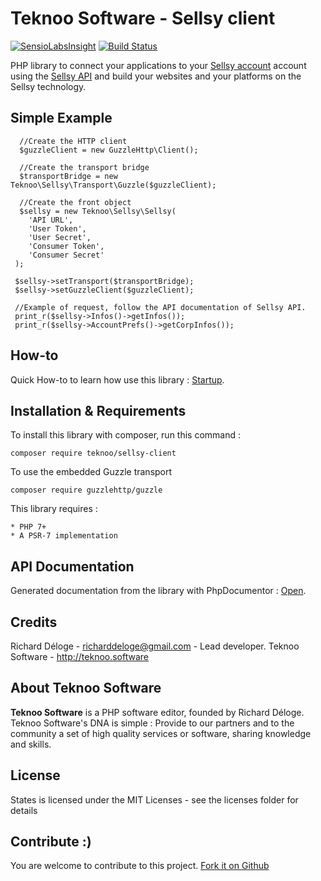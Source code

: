 Teknoo Software - Sellsy client
==========================

[![SensioLabsInsight](https://insight.sensiolabs.com/projects/e053f347-f92a-47d9-b8b3-9f415d407889/mini.png)](https://insight.sensiolabs.com/projects/e053f347-f92a-47d9-b8b3-9f415d407889) [![Build Status](https://travis-ci.org/TeknooSoftware/sellsy-client.svg?branch=master)](https://travis-ci.org/TeknooSoftware/sellsy-client)

PHP library to connect your applications to your [Sellsy account](http://sellsy.com/) account using the 
[Sellsy API](http://api.sellsy.com/) and build your websites and your platforms on the Sellsy technology.

Simple Example
--------------

      //Create the HTTP client
      $guzzleClient = new GuzzleHttp\Client();

      //Create the transport bridge
      $transportBridge = new Teknoo\Sellsy\Transport\Guzzle($guzzleClient);

      //Create the front object
      $sellsy = new Teknoo\Sellsy\Sellsy(
        'API URL',
        'User Token',
        'User Secret',
        'Consumer Token',
        'Consumer Secret'
     );
     
     $sellsy->setTransport($transportBridge);
     $sellsy->setGuzzleClient($guzzleClient);
        
     //Example of request, follow the API documentation of Sellsy API.
     print_r($sellsy->Infos()->getInfos());
     print_r($sellsy->AccountPrefs()->getCorpInfos());

How-to
------
Quick How-to to learn how use this library : [Startup](docs/quick-startup.md).

Installation & Requirements
---------------------------
To install this library with composer, run this command :

    composer require teknoo/sellsy-client
    
To use the embedded Guzzle transport    

    composer require guzzlehttp/guzzle

This library requires :

    * PHP 7+
    * A PSR-7 implementation

API Documentation
-----------------
Generated documentation from the library with PhpDocumentor : [Open](https://cdn.rawgit.com/TeknooSoftware/sellsy-client/master/docs/api/index.html).

Credits
-------
Richard Déloge - <richarddeloge@gmail.com> - Lead developer.
Teknoo Software - <http://teknoo.software>

About Teknoo Software
---------------------
**Teknoo Software** is a PHP software editor, founded by Richard Déloge. 
Teknoo Software's DNA is simple : Provide to our partners and to the community a set of high quality services or software,
 sharing knowledge and skills.
 
License
-------
States is licensed under the MIT Licenses - see the licenses folder for details

Contribute :)
-------------

You are welcome to contribute to this project. [Fork it on Github](CONTRIBUTING.md)
